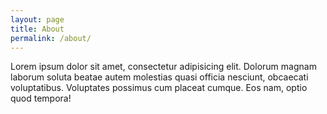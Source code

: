 ```yaml
---
layout: page
title: About
permalink: /about/
---
```


Lorem ipsum dolor sit amet, consectetur adipisicing elit. Dolorum magnam laborum soluta beatae autem molestias quasi officia nesciunt, obcaecati voluptatibus. Voluptates possimus cum placeat cumque. Eos nam, optio quod tempora!


